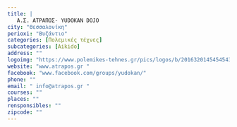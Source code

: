```yaml
---
title: |
   A.Σ. ΑΤΡΑΠΟΣ- ΥUDOKAN DOJO
city: "Θεσσαλονίκη"
perioxi: "Βυζάντιο"
categories: [Πολεμικές τέχνες]
subcategories: [Aikido]
address: ""
logoimg: "https://www.polemikes-tehnes.gr/pics/logos/b/2016320145454543.jpg"
website: "www.atrapos.gr "
facebook: "www.facebook.com/groups/yudokan/"
phone: ""
email: " info@atrapos.gr "
courses: ""
places: ""
rensponsibles: ""
zipcode: ""
---
```




